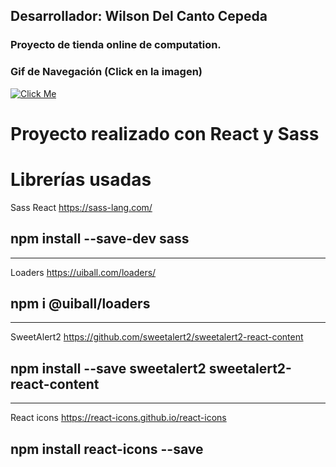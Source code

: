 ## Desarrollador: Wilson Del Canto Cepeda

### Proyecto de tienda online de computation.

### Gif de Navegación (Click en la imagen)
[![Click Me](https://i.ibb.co/5kW0KJK/WStore.png)](https://youtu.be/qYFeQLMmglg)

# Proyecto realizado con React y Sass

# Librerías usadas

Sass React
https://sass-lang.com/

## npm install --save-dev sass

---

Loaders
https://uiball.com/loaders/

## npm i @uiball/loaders

---

SweetAlert2
https://github.com/sweetalert2/sweetalert2-react-content

## npm install --save sweetalert2 sweetalert2-react-content

---

React icons
https://react-icons.github.io/react-icons

## npm install react-icons --save
